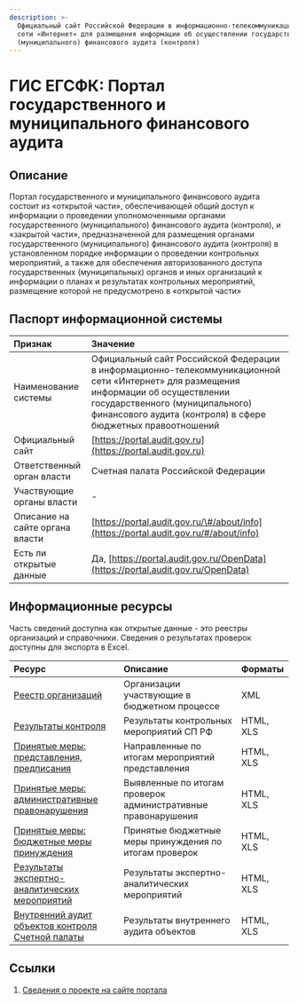 ```yaml
---
description: >-
  Официальный сайт Российской Федерации в информационно-телекоммуникационной
  сети «Интернет» для размещения информации об осуществлении государственного
  (муниципального) финансового аудита (контроля)
---
```


# ГИС ЕГСФК: Портал государственного и муниципального финансового аудита

## Описание

Портал государственного и муниципального финансового аудита состоит из «открытой части», обеспечивающей общий доступ к информации о проведении уполномоченными органами государственного \(муниципального\) финансового аудита \(контроля\), и «закрытой части», предназначенной для размещения органами государственного \(муниципального\) финансового аудита \(контроля\) в установленном порядке информации о проведении контрольных мероприятий, а также для обеспечения авторизованного доступа государственных \(муниципальных\) органов и иных организаций к информации о планах и результатах контрольных мероприятий, размещение которой не предусмотрено в «открытой части» 

## Паспорт информационной системы

| Признак | Значение |
| :--- | :--- |
| Наименование системы | Официальный сайт Российской Федерации в информационно-телекоммуникационной сети «Интернет» для размещения информации об осуществлении государственного \(муниципального\) финансового аудита \(контроля\) в сфере бюджетных правоотношений |
| Официальный сайт | [https://portal.audit.gov.ru](https://portal.audit.gov.ru) |
| Ответственный орган власти |  Счетная палата Российской Федерации |
| Участвующие органы власти | - |
| Описание на сайте органа власти | [https://portal.audit.gov.ru/\#/about/info](https://portal.audit.gov.ru/#/about/info) |
| Есть ли открытые данные | Да, [https://portal.audit.gov.ru/OpenData](https://portal.audit.gov.ru/OpenData) |

## Информационные ресурсы

Часть сведений доступна как открытые данные - это реестры организаций и справочники. Сведения о результатах проверок доступны для экспорта в Excel.

| Ресурс | Описание | Форматы |
| :--- | :--- | :--- |
| [Реестр организаций](https://portal.audit.gov.ru/OpenData/7702166610-Reestr%20organizacij/version-64956702) | Организации участвующие в бюджетном процессе | XML |
| [Результаты контроля](https://portal.audit.gov.ru/#/audit-event) | Результаты контрольных мероприятий СП РФ | HTML, XLS |
| [Принятые меры: представления, предписания](https://portal.audit.gov.ru/#/submission-requirement) | Направленные по итогам мероприятий представления | HTML, XLS |
| [Принятые меры: административные правонарушения](https://portal.audit.gov.ru/#/administrative-responsibility) | Выявленные по итогам проверок административные  правонарушения | HTML, XLS |
| [Принятые меры: бюджетные меры принуждения](https://portal.audit.gov.ru/#/budget-enforcement-type) | Принятые бюджетные меры принуждения по итогам проверок | HTML, XLS |
| [Результаты экспертно-аналитических мероприятий](https://portal.audit.gov.ru/#/audit-event-expert-analytical) | Результаты экспертно-аналитических мероприятий | HTML, XLS |
| [Внутренний аудит объектов контроля Счетной палаты](https://portal.audit.gov.ru/#/internal-financial-audit-results/list) | Результаты внутреннего аудита объектов | HTML, XLS |

## Ссылки

1. [Сведения о проекте на сайте портала](https://portal.audit.gov.ru/#/about/info)

